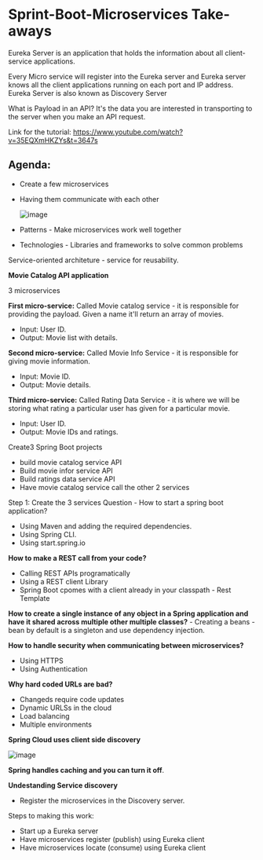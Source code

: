 # Sprint-Boot-Microservices Take-aways

Eureka Server is an application that holds the information about all client-service applications.

Every Micro service will register into the Eureka server and Eureka server knows all the client applications running on each port and IP address. Eureka Server is also known as Discovery Server

What is Payload in an API?
  It's the data you are interested in transporting to the server when you make an API request.

Link for the tutorial: https://www.youtube.com/watch?v=35EQXmHKZYs&t=3647s

## Agenda:
- Create a few microservices
- Having them communicate with each other
  
  ![image](https://user-images.githubusercontent.com/122644251/218755015-4366ca95-f971-4ddc-a311-783e8e65e9e1.png)
  
 - Patterns - Make microservices work well together
 - Technologies - Libraries and frameworks to solve common problems
  
  Service-oriented architeture - service for reusability.
  
  
**Movie Catalog API application**

3 microservices

**First micro-service:** Called Movie catalog service - it is responsible for providing the payload. Given a name it'll return an array of movies.
- Input: User ID.
- Output: Movie list with details.

**Second micro-service:** Called Movie Info Service - it is responsible for giving movie information.
- Input: Movie ID.
- Output: Movie details.

**Third micro-service:** Called Rating Data Service - it is where we will be storing what rating a particular user has given for a particular movie.
- Input: User ID.
- Output: Movie IDs and ratings.

Create3 Spring Boot projects
- build movie catalog service API
- Build movie infor service API
- Build ratings data service API
- Have movie catalog service call the other 2 services 

Step 1: Create the 3 services
Question - How to start a spring boot application?
 - Using Maven and adding the required dependencies.
 - Using Spring CLI.
 - Using start.spring.io

 **How to make a REST call from your code?**
   - Calling REST APIs programatically
   - Using a REST client Library
   - Spring Boot cpomes with a client already in your classpath - Rest Template

**How to create a single instance of any object in a Spring application and have it shared across multiple other multiple classes?**
    - Creating a beans - bean by default is a singleton and use dependency injection.
   
 **How to handle security when communicating between microservices?**
   - Using HTTPS
   - Using Authentication
   
 **Why hard coded URLs are bad?**
   - Changeds require code updates
   - Dynamic URLSs in the cloud
   - Load balancing
   - Multiple environments

 **Spring Cloud uses client side discovery**

![image](https://user-images.githubusercontent.com/122644251/219103876-0ad8cd76-468b-480f-a53c-7112301a0f77.png)
 
 
 **Spring handles caching and you can turn it off**.


 **Undestanding Service discovery**
   - Register the microservices in the Discovery server.


Steps to making this work:
  - Start up a Eureka server
  - Have microservices register (publish) using Eureka client
  - Have microservices locate (consume) using Eureka client


